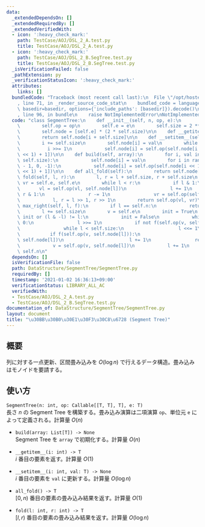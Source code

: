 ```yaml
---
data:
  _extendedDependsOn: []
  _extendedRequiredBy: []
  _extendedVerifiedWith:
  - icon: ':heavy_check_mark:'
    path: TestCase/AOJ/DSL_2_A.test.py
    title: TestCase/AOJ/DSL_2_A.test.py
  - icon: ':heavy_check_mark:'
    path: TestCase/AOJ/DSL_2_B.SegTree.test.py
    title: TestCase/AOJ/DSL_2_B.SegTree.test.py
  _isVerificationFailed: false
  _pathExtension: py
  _verificationStatusIcon: ':heavy_check_mark:'
  attributes:
    links: []
  bundledCode: "Traceback (most recent call last):\n  File \"/opt/hostedtoolcache/Python/3.10.4/x64/lib/python3.10/site-packages/onlinejudge_verify/documentation/build.py\"\
    , line 71, in _render_source_code_stat\n    bundled_code = language.bundle(stat.path,\
    \ basedir=basedir, options={'include_paths': [basedir]}).decode()\n  File \"/opt/hostedtoolcache/Python/3.10.4/x64/lib/python3.10/site-packages/onlinejudge_verify/languages/python.py\"\
    , line 96, in bundle\n    raise NotImplementedError\nNotImplementedError\n"
  code: "class SegmentTree:\n    def __init__(self, n, op, e):\n        self.n = n\n\
    \        self.op = op\n        self.e = e\n        self.size = 2 ** ((n - 1).bit_length())\n\
    \        self.node = [self.e] * (2 * self.size)\n\n    def __getitem__(self, i):\n\
    \        return self.node[i + self.size]\n\n    def __setitem__(self, i, val):\n\
    \        i += self.size\n        self.node[i] = val\n        while i > 1:\n  \
    \          i >>= 1\n            self.node[i] = self.op(self.node[i << 1], self.node[(i\
    \ << 1) + 1])\n\n    def build(self, array):\n        for i, val in enumerate(array,\
    \ self.size):\n            self.node[i] = val\n        for i in range(self.size\
    \ - 1, 0, -1):\n            self.node[i] = self.op(self.node[i << 1], self.node[(i\
    \ << 1) + 1])\n\n    def all_fold(self):\n        return self.node[1]\n\n    def\
    \ fold(self, l, r):\n        l, r = l + self.size, r + self.size\n        vl,\
    \ vr = self.e, self.e\n        while l < r:\n            if l & 1:\n         \
    \       vl = self.op(vl, self.node[l])\n                l += 1\n            if\
    \ r & 1:\n                r -= 1\n                vr = self.op(self.node[r], vr)\n\
    \            l, r = l >> 1, r >> 1\n        return self.op(vl, vr)\n\n    def\
    \ max_right(self, l, f):\n        if l == self.n:\n            return self.n\n\
    \        l += self.size\n        v = self.e\n        init = True\n        while\
    \ init or (l & -l) != l:\n            init = False\n            while l % 2 ==\
    \ 0:\n                l >>= 1\n            if not f(self.op(v, self.node[l])):\n\
    \                while l < self.size:\n                    l <<= 1\n         \
    \           if f(self.op(v, self.node[l])):\n                        v = self.op(v,\
    \ self.node[l])\n                        l += 1\n                return l - self.size\n\
    \            v = self.op(v, self.node[l])\n            l += 1\n        return\
    \ self.n\n"
  dependsOn: []
  isVerificationFile: false
  path: DataStructure/SegmentTree/SegmentTree.py
  requiredBy: []
  timestamp: '2021-01-02 16:36:13+09:00'
  verificationStatus: LIBRARY_ALL_AC
  verifiedWith:
  - TestCase/AOJ/DSL_2_A.test.py
  - TestCase/AOJ/DSL_2_B.SegTree.test.py
documentation_of: DataStructure/SegmentTree/SegmentTree.py
layout: document
title: "\u30BB\u30B0\u30E1\u30F3\u30C8\u6728 (Segment Tree)"
---
```

## 概要
列に対する一点更新、区間畳み込みを $O(\log n)$ で行えるデータ構造。畳み込みはモノイドを要請する。

## 使い方
`SegmentTree(n: int, op: Callable[[T, T], T], e: T)`  
長さ $n$ の Segment Tree を構築する。畳み込み演算は二項演算 `op`、単位元 `e` によって定義される。計算量 $O(n)$

- `build(array: List[T]) -> None`  
Segment Tree を `array` で初期化する。計算量 $O(n)$

- `__getitem__(i: int) -> T`  
$i$ 番目の要素を返す。計算量 $O(1)$

- `__setitem__(i: int, val: T) -> None`  
$i$ 番目の要素を `val` に更新する。計算量 $O(\log n)$

- `all_fold() -> T`  
$[0, n)$ 番目の要素の畳み込み結果を返す。計算量 $O(1)$

- `fold(l: int, r: int) -> T`  
$[l, r)$ 番目の要素の畳み込み結果を返す。計算量 $O(\log n)$
